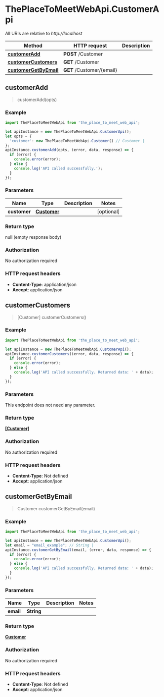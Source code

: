 # ThePlaceToMeetWebApi.CustomerApi

All URIs are relative to *http://localhost*

Method | HTTP request | Description
------------- | ------------- | -------------
[**customerAdd**](CustomerApi.md#customerAdd) | **POST** /Customer | 
[**customerCustomers**](CustomerApi.md#customerCustomers) | **GET** /Customer | 
[**customerGetByEmail**](CustomerApi.md#customerGetByEmail) | **GET** /Customer/{email} | 



## customerAdd

> customerAdd(opts)



### Example

```javascript
import ThePlaceToMeetWebApi from 'the_place_to_meet_web_api';

let apiInstance = new ThePlaceToMeetWebApi.CustomerApi();
let opts = {
  'customer': new ThePlaceToMeetWebApi.Customer() // Customer | 
};
apiInstance.customerAdd(opts, (error, data, response) => {
  if (error) {
    console.error(error);
  } else {
    console.log('API called successfully.');
  }
});
```

### Parameters


Name | Type | Description  | Notes
------------- | ------------- | ------------- | -------------
 **customer** | [**Customer**](Customer.md)|  | [optional] 

### Return type

null (empty response body)

### Authorization

No authorization required

### HTTP request headers

- **Content-Type**: application/json
- **Accept**: application/json


## customerCustomers

> [Customer] customerCustomers()



### Example

```javascript
import ThePlaceToMeetWebApi from 'the_place_to_meet_web_api';

let apiInstance = new ThePlaceToMeetWebApi.CustomerApi();
apiInstance.customerCustomers((error, data, response) => {
  if (error) {
    console.error(error);
  } else {
    console.log('API called successfully. Returned data: ' + data);
  }
});
```

### Parameters

This endpoint does not need any parameter.

### Return type

[**[Customer]**](Customer.md)

### Authorization

No authorization required

### HTTP request headers

- **Content-Type**: Not defined
- **Accept**: application/json


## customerGetByEmail

> Customer customerGetByEmail(email)



### Example

```javascript
import ThePlaceToMeetWebApi from 'the_place_to_meet_web_api';

let apiInstance = new ThePlaceToMeetWebApi.CustomerApi();
let email = "email_example"; // String | 
apiInstance.customerGetByEmail(email, (error, data, response) => {
  if (error) {
    console.error(error);
  } else {
    console.log('API called successfully. Returned data: ' + data);
  }
});
```

### Parameters


Name | Type | Description  | Notes
------------- | ------------- | ------------- | -------------
 **email** | **String**|  | 

### Return type

[**Customer**](Customer.md)

### Authorization

No authorization required

### HTTP request headers

- **Content-Type**: Not defined
- **Accept**: application/json

